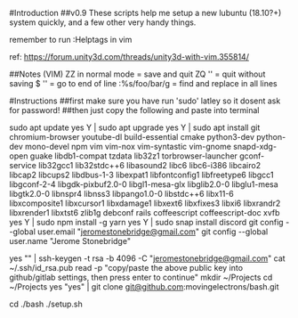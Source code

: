 #Introduction
##v0.9
These scripts help me setup a new lubuntu (18.10?+) system quickly, and a few other very handy things.

remember to run :Helptags in vim

ref: https://forum.unity3d.com/threads/unity3d-with-vim.355814/

##Notes (VIM)
ZZ in normal mode = save and quit
ZQ      ''        = quit without saving
$       ''        = go to end of line
:%s/foo/bar/g = find and replace in all lines


#Instructions
##first make sure you have run 'sudo' latley so it dosent ask for password!
##then just copy the following and paste into terminal

sudo apt update
yes Y | sudo apt upgrade
yes Y | sudo apt install git chromium-browser youtube-dl build-essential cmake python3-dev python-dev mono-devel npm vim vim-nox vim-syntastic vim-gnome snapd-xdg-open guake libdb1-compat tzdata lib32z1 torbrowser-launcher gconf-service lib32gcc1 lib32stdc++6 libasound2 libc6 libc6-i386 libcairo2 libcap2 libcups2 libdbus-1-3 libexpat1 libfontconfig1 libfreetype6 libgcc1 libgconf-2-4 libgdk-pixbuf2.0-0 libgl1-mesa-glx libglib2.0-0 libglu1-mesa libgtk2.0-0 libnspr4 libnss3 libpango1.0-0 libstdc++6 libx11-6 libxcomposite1 libxcursor1 libxdamage1 libxext6 libxfixes3 libxi6 libxrandr2 libxrender1 libxtst6 zlib1g debconf rails coffeescript coffeescript-doc xvfb
yes Y | sudo npm install -g yarn
yes Y | sudo snap install discord
git config --global user.email "jeromestonebridge@gmail.com"
git config --global user.name "Jerome Stonebridge"

yes "" | ssh-keygen -t rsa -b 4096 -C "jeromestonebridge@gmail.com"
cat ~/.ssh/id_rsa.pub
read -p "copy/paste the above public key into github/gitlab settings, then press enter to continue"
mkdir ~/Projects
cd ~/Projects
yes "yes" | git clone git@github.com:movingelectrons/bash.git

cd ./bash
./setup.sh

